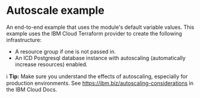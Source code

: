 # Autoscale example

An end-to-end example that uses the module's default variable values. This example uses the IBM Cloud Terraform provider to create the following infrastructure:

- A resource group if one is not passed in.
- An ICD Postgresql database instance with autoscaling (automatically increase resources) enabled.

:information_source: **Tip:** Make sure you understand the effects of autoscaling, especially for production environments. See https://ibm.biz/autoscaling-considerations in the IBM Cloud Docs.
